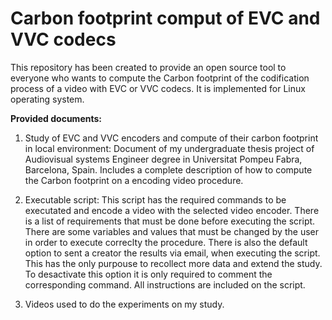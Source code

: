 # Carbon footprint comput of EVC and VVC codecs
This repository has been created to provide an open source tool to everyone who wants to compute the Carbon footprint of the codification process of a video with EVC or VVC codecs. It is implemented for Linux operating system.

**Provided documents:**
  1. Study of EVC and VVC encoders and compute of their carbon footprint in local environment: Document of my undergraduate thesis project of Audiovisual systems Engineer degree in Universitat Pompeu Fabra,              Barcelona, Spain. Includes a complete description of how to compute the Carbon footprint on a encoding video procedure.

  2. Executable script: This script has the required commands to be executated and encode a video with the selected video encoder. There is a list of requirements that must be done before executing the script.
     There are some variables and values that must be changed by the user in order to execute correclty the procedure.
     There is also the default option to sent a creator the results via email, when executing the script. This has the only purpouse to recollect more data and extend the study. To desactivate this option it is
     only required to comment the corresponding command. All instructions are included on the script.

  3. Videos used to do the experiments on my study.


